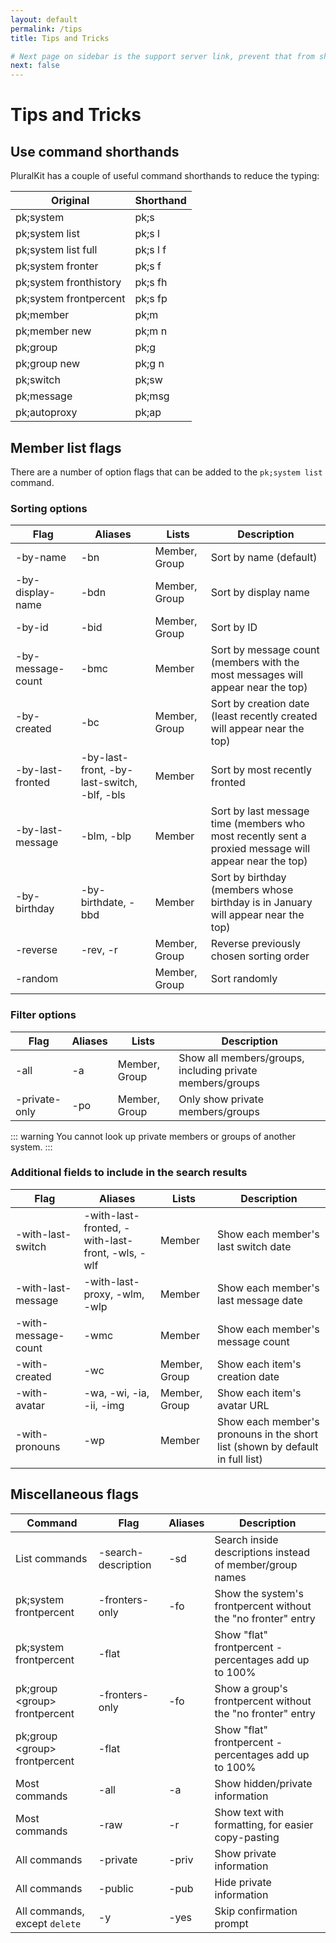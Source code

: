 ```yaml
---
layout: default
permalink: /tips
title: Tips and Tricks

# Next page on sidebar is the support server link, prevent that from showing up here
next: false
---
```


# Tips and Tricks

## Use command shorthands
PluralKit has a couple of useful command shorthands to reduce the typing:

|Original|Shorthand|
|---|---|
|pk;system|pk;s|
|pk;system list|pk;s l|
|pk;system list full|pk;s l f|
|pk;system fronter|pk;s f|
|pk;system fronthistory|pk;s fh|
|pk;system frontpercent|pk;s fp|
|pk;member|pk;m|
|pk;member new|pk;m n|
|pk;group|pk;g|
|pk;group new|pk;g n|
|pk;switch|pk;sw|
|pk;message|pk;msg|
|pk;autoproxy|pk;ap|

## Member list flags
There are a number of option flags that can be added to the `pk;system list` command.

### Sorting options
|Flag|Aliases|Lists|Description|
|---|---|---|---|
|-by-name|-bn|Member, Group|Sort by name (default)|
|-by-display-name|-bdn|Member, Group|Sort by display name|
|-by-id|-bid|Member, Group|Sort by ID|
|-by-message-count|-bmc|Member|Sort by message count (members with the most messages will appear near the top)|
|-by-created|-bc|Member, Group|Sort by creation date (least recently created will appear near the top)|
|-by-last-fronted|-by-last-front, -by-last-switch, -blf, -bls|Member|Sort by most recently fronted|
|-by-last-message|-blm, -blp|Member|Sort by last message time (members who most recently sent a proxied message will appear near the top)|
|-by-birthday|-by-birthdate, -bbd|Member|Sort by birthday (members whose birthday is in January will appear near the top)|
|-reverse|-rev, -r|Member, Group|Reverse previously chosen sorting order|
|-random||Member, Group|Sort randomly|

### Filter options
|Flag|Aliases|Lists|Description|
|---|---|---|---|
|-all|-a|Member, Group|Show all members/groups, including private members/groups|
|-private-only|-po|Member, Group|Only show private members/groups|

::: warning
You cannot look up private members or groups of another system.
:::

### Additional fields to include in the search results
|Flag|Aliases|Lists|Description|
|---|---|---|---|
|-with-last-switch|-with-last-fronted, -with-last-front, -wls, -wlf|Member|Show each member's last switch date|
|-with-last-message|-with-last-proxy, -wlm, -wlp|Member|Show each member's last message date|
|-with-message-count|-wmc|Member|Show each member's message count|
|-with-created|-wc|Member, Group|Show each item's creation date|
|-with-avatar|-wa, -wi, -ia, -ii, -img|Member, Group|Show each item's avatar URL|
|-with-pronouns|-wp|Member|Show each member's pronouns in the short list (shown by default in full list)|

## Miscellaneous flags
|Command|Flag|Aliases|Description|
|---|---|---|---|
|List commands|-search-description|-sd|Search inside descriptions instead of member/group names|
|pk;system frontpercent|-fronters-only|-fo|Show the system's frontpercent without the "no fronter" entry|
|pk;system frontpercent|-flat||Show "flat" frontpercent - percentages add up to 100%|
|pk;group \<group> frontpercent|-fronters-only|-fo|Show a group's frontpercent without the "no fronter" entry|
|pk;group \<group> frontpercent|-flat||Show "flat" frontpercent - percentages add up to 100%|
|Most commands|-all|-a|Show hidden/private information|
|Most commands|-raw|-r|Show text with formatting, for easier copy-pasting|
|All commands|-private|-priv|Show private information|
|All commands|-public|-pub|Hide private information|
|All commands, except `delete`|-y|-yes|Skip confirmation prompt|
